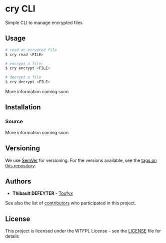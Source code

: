 
# cry CLI

Simple CLI to manage encrypted files

## Usage

``` sh
# read an ecrypted file
$ cry read <FILE>

# encrypt a file:
$ cry encrypt <FILE>

# decrypt a file
$ cry decrypt <FILE>
```

More information coming soon

## Installation

### Source

More information coming soon

## Versioning

We use [SemVer](http://semver.org/) for versioning. For the versions available, see the [tags on this repository](https://github.com/Toufyx/cry/tags).

## Authors

* **Thibault DEFEYTER** - [Toufyx](https://github.com/Toufyx)

See also the list of [contributors](https://github.com/Toufyx/cry/contributors) who participated in this project.

## License

This project is licensed under the WTFPL License - see the [LICENSE](LICENSE) file for details

